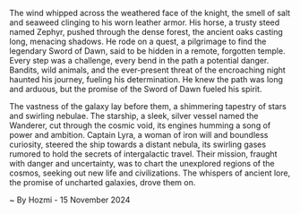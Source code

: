 
The wind whipped across the weathered face of the knight, the smell of salt and seaweed clinging to his worn leather armor. His horse, a trusty steed named Zephyr, pushed through the dense forest, the ancient oaks casting long, menacing shadows. He rode on a quest, a pilgrimage to find the legendary Sword of Dawn, said to be hidden in a remote, forgotten temple. Every step was a challenge, every bend in the path a potential danger. Bandits, wild animals, and the ever-present threat of the encroaching night haunted his journey, fueling his determination.  He knew the path was long and arduous, but the promise of the Sword of Dawn fueled his spirit.

The vastness of the galaxy lay before them, a shimmering tapestry of stars and swirling nebulae.  The starship, a sleek, silver vessel named the Wanderer, cut through the cosmic void, its engines humming a song of power and ambition. Captain Lyra, a woman of iron will and boundless curiosity, steered the ship towards a distant nebula, its swirling gases rumored to hold the secrets of intergalactic travel.  Their mission, fraught with danger and uncertainty, was to chart the unexplored regions of the cosmos, seeking out new life and civilizations. The whispers of ancient lore, the promise of uncharted galaxies, drove them on. 

~ By Hozmi - 15 November 2024
